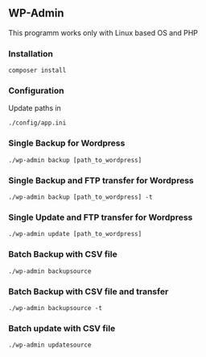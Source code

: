 ## WP-Admin

This programm works only with Linux based OS and PHP

### Installation
```
composer install
```

### Configuration
Update paths in 
```
./config/app.ini
```


### Single Backup for Wordpress
```
./wp-admin backup [path_to_wordpress]

```
### Single Backup and FTP transfer for Wordpress
```
./wp-admin backup [path_to_wordpress] -t

```
### Single Update and FTP transfer for Wordpress
```
./wp-admin update [path_to_wordpress]
```

### Batch Backup with CSV file
```
./wp-admin backupsource
```

### Batch Backup with CSV file and transfer
```
./wp-admin backupsource -t
```

### Batch update with CSV file
```
./wp-admin updatesource
```



